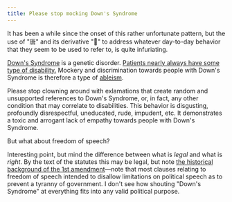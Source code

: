 ```yaml
---
title: Please stop mocking Down's Syndrome
---
```


It has been a while since the onset of this rather unfortunate pattern,
but the use of "唐" and its derivative "🍬" to address whatever
day-to-day behavior that they seem to be used to refer to, is quite
infuriating.

[Down's Syndrome](https://en.wikipedia.org/wiki/Down_syndrome) is a
genetic disorder. [Patients nearly always have some type of
disability.](https://books.google.com/books?id=0Y20AQAAQBAJ&pg=PA5)
Mockery and discrimination towards people with Down's Syndrome is
therefore a type of [ableism](https://en.wikipedia.org/wiki/Ableism).

Please stop clowning around with exlamations that create random and
unsupported references to Down's Syndrome, or, in fact, any other
condition that may correlate to disabilities. This behavior is
disgusting, profoundly disrespectful, uneducated, rude, impudent, etc.
It demonstrates a toxic and arrogant lack of empathy towards people with
Down's Syndrome.

But what about freedom of speech?

Interesting point, but mind the difference between what is *legal* and
what is *right*. By the text of the statutes this may be legal, but note
[the historical background of the 1st
amendment](https://www.law.cornell.edu/constitution-conan/amendment-1/freedom-of-speech-historical-background)—note
that most clauses relating to freedom of speech intended to disallow
limitations on political speech as to prevent a tyranny of government. I
don't see how shouting "Down's Syndrome" at everything fits into any
valid political purpose.

